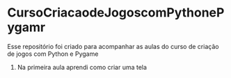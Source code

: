 # CursoCriacaodeJogoscomPythonePygamr
Esse repositório foi criado para acompanhar as aulas do curso de criação de jogos com Python e Pygame 

1. Na primeira aula aprendi como criar uma tela
